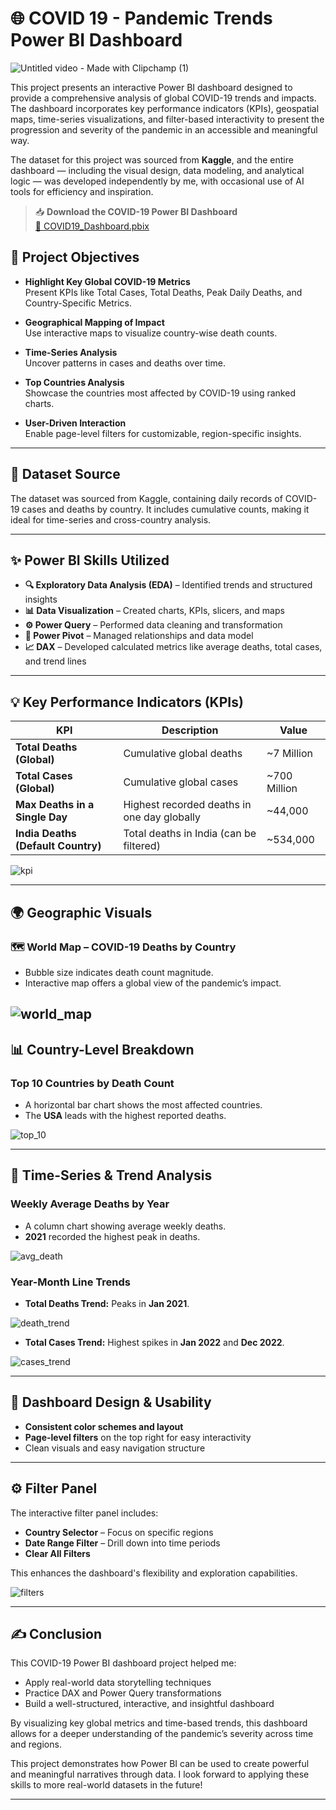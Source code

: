 # 🌐 COVID 19 - Pandemic Trends Power BI Dashboard

![Untitled video - Made with Clipchamp (1)](https://github.com/user-attachments/assets/32a0068a-36a9-4e7c-939f-ff67cd8dca83)

This project presents an interactive Power BI dashboard designed to provide a comprehensive analysis of global COVID-19 trends and impacts. The dashboard incorporates key performance indicators (KPIs), geospatial maps, time-series visualizations, and filter-based interactivity to present the progression and severity of the pandemic in an accessible and meaningful way.

The dataset for this project was sourced from **Kaggle**, and the entire dashboard — including the visual design, data modeling, and analytical logic — was developed independently by me, with occasional use of AI tools for efficiency and inspiration.

> 📥 **Download the COVID-19 Power BI Dashboard**  
> [🔗 COVID19_Dashboard.pbix](COVID-19.pbix)


## 🎯 Project Objectives

- **Highlight Key Global COVID-19 Metrics**  
  Present KPIs like Total Cases, Total Deaths, Peak Daily Deaths, and Country-Specific Metrics.

- **Geographical Mapping of Impact**  
  Use interactive maps to visualize country-wise death counts.

- **Time-Series Analysis**  
  Uncover patterns in cases and deaths over time.

- **Top Countries Analysis**  
  Showcase the countries most affected by COVID-19 using ranked charts.

- **User-Driven Interaction**  
  Enable page-level filters for customizable, region-specific insights.

---

## 📄 Dataset Source

The dataset was sourced from Kaggle, containing daily records of COVID-19 cases and deaths by country. It includes cumulative counts, making it ideal for time-series and cross-country analysis.

---

## ✨ Power BI Skills Utilized

- **🔍 Exploratory Data Analysis (EDA)** – Identified trends and structured insights
- **📊 Data Visualization** – Created charts, KPIs, slicers, and maps
- **⚙️ Power Query** – Performed data cleaning and transformation
- **📐 Power Pivot** – Managed relationships and data model
- **📈 DAX** – Developed calculated metrics like average deaths, total cases, and trend lines

---

## 💡 Key Performance Indicators (KPIs)

| KPI                              | Description                                  | Value       |
|----------------------------------|----------------------------------------------|-------------|
| **Total Deaths (Global)**        | Cumulative global deaths                     | ~7 Million  |
| **Total Cases (Global)**         | Cumulative global cases                      | ~700 Million |
| **Max Deaths in a Single Day**   | Highest recorded deaths in one day globally  | ~44,000     |
| **India Deaths (Default Country)** | Total deaths in India (can be filtered)      | ~534,000    |

![kpi](images/KPI's.png)

---

## 🌍 Geographic Visuals

### 🗺️ World Map – COVID-19 Deaths by Country
- Bubble size indicates death count magnitude.
- Interactive map offers a global view of the pandemic’s impact.

![world_map](images/world_map.png)
---

## 📊 Country-Level Breakdown

### Top 10 Countries by Death Count
- A horizontal bar chart shows the most affected countries.
- The **USA** leads with the highest reported deaths.

![top_10](images/top_10_country.png)

---

## 📆 Time-Series & Trend Analysis

### Weekly Average Deaths by Year
- A column chart showing average weekly deaths.
- **2021** recorded the highest peak in deaths.

![avg_death](images/avg_death_chart.png)

### Year-Month Line Trends
- **Total Deaths Trend:** Peaks in **Jan 2021**.

![death_trend](images/Death_trend.png)

- **Total Cases Trend:** Highest spikes in **Jan 2022** and **Dec 2022**.

![cases_trend](images/Covid_cases_trend.png)

---

## 🎨 Dashboard Design & Usability

- **Consistent color schemes and layout**
- **Page-level filters** on the top right for easy interactivity
- Clean visuals and easy navigation structure

---

## ⚙️ Filter Panel

The interactive filter panel includes:

- **Country Selector** – Focus on specific regions
- **Date Range Filter** – Drill down into time periods
- **Clear All Filters** 

This enhances the dashboard's flexibility and exploration capabilities.

![filters](images/Filter_panel.png)


---

## ✍️ Conclusion

This COVID-19 Power BI dashboard project helped me:

- Apply real-world data storytelling techniques  
- Practice DAX and Power Query transformations  
- Build a well-structured, interactive, and insightful dashboard  

By visualizing key global metrics and time-based trends, this dashboard allows for a deeper understanding of the pandemic’s severity across time and regions.

This project demonstrates how Power BI can be used to create powerful and meaningful narratives through data. I look forward to applying these skills to more real-world datasets in the future!

---
